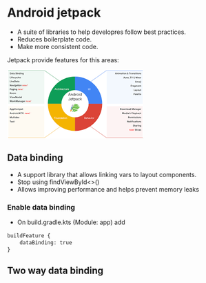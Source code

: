 # Android jetpack

- A suite of libraries to help developres follow best practices.
- Reduces boilerplate code. 
- Make more consistent code.

Jetpack provide features for this areas:

![alt text](res/android_jetpack.png)

## Data binding
- A support library that allows linking vars to layout components.
- Stop using findViewById<>()
- Allows improving performance and helps prevent memory leaks

### Enable data binding
- On build.gradle.kts (Module: app) add 

```
buildFeature {
    dataBinding: true
}
```

## Two way data binding 

